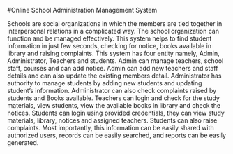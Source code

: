 #Online School Administration Management System

Schools are social organizations in which the members are tied together in interpersonal relations in a complicated way. The school organization can function and be managed effectively. This system helps to find student information in just few seconds, checking for notice, books available in library and raising complaints. This system has four entity namely, Admin, Administrator, Teachers and students. Admin can manage teachers, school staff, courses and can add notice. Admin can add new teachers and staff details and can also update the existing members detail. Administrator has authority to manage students by adding new students and updating student’s information. Administrator can also check complaints raised by students and Books available. Teachers can login and check for the study materials, view students, view the available books in library and check the notices. Students can login using provided credentials, they can view study materials, library, notices and assigned teachers. Students can also raise complaints. Most importantly, this information can be easily shared with authorized users, records can be easily searched, and reports can be easily generated.